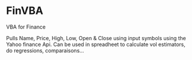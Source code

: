 FinVBA
======

VBA for Finance

Pulls Name, Price, High, Low, Open & Close using input symbols using the Yahoo finance Api.
Can be used in spreadheet to calculate vol estimators, do regressions, comparaisons...

